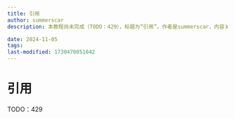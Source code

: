 ```yaml
---
title: 引用
author: summerscar
description: 本教程尚未完成（TODO：429），标题为“引用”，作者是summerscar，内容关于韩语学习中的引用方法。

date: 2024-11-05
tags:
last-modified: 1730470851042
---
```


# 引用

TODO：429
